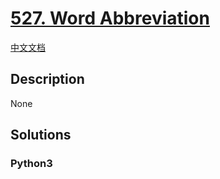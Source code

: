 # [527. Word Abbreviation](https://leetcode.com/problems/word-abbreviation)

[中文文档](/leetcode/0500-0599/0527.Word%20Abbreviation/README.md)

## Description

None

## Solutions

<!-- tabs:start -->

### **Python3**

```python

```

<!-- tabs:end -->
